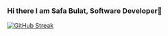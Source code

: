 ### Hi there I am Safa Bulat, Software Developer👋

[![GitHub Streak](https://streak-stats.demolab.com?user=safabulat&theme=cobalt)](https://git.io/streak-stats)
<!--
**safabulat/safabulat** is a ✨ _special_ ✨ repository because its `README.md` (this file) appears on your GitHub profile.

Here are some ideas to get you started:

- 🔭 I’m currently working on ...
- 🌱 I’m currently learning ...
- 👯 I’m looking to collaborate on ...
- 🤔 I’m looking for help with ...
- 💬 Ask me about ...
- 📫 How to reach me: ...
- 😄 Pronouns: ...
- ⚡ Fun fact: ...
-->
